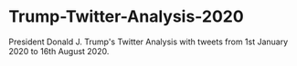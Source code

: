 # Trump-Twitter-Analysis-2020
President Donald J. Trump's Twitter Analysis with tweets from 1st January 2020 to 16th August 2020.
